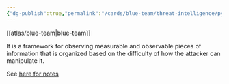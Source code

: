 ```yaml
---
{"dg-publish":true,"permalink":"/cards/blue-team/threat-intelligence/pyramid-of-pain/"}
---
```


[[atlas/blue-team\|blue-team]]

It is a framework for observing measurable and observable pieces of information that is organized based on the difficulty of how the attacker can manipulate it.

See [here for notes](obsidian://open?vault=notes&file=Atlas%2FCyber%20Defense%2FPyramid%20of%20Pain)
